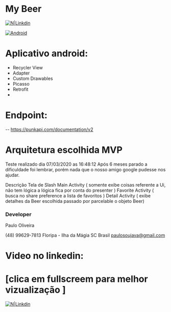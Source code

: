 # My Beer

[![N|Linkdin](https://news.comschool.com.br/wp-content/uploads/2017/12/icone-linkedin-300x127.jpg)](https://www.linkedin.com/in/paulo-oliveira-92127b1a0/)

[![Android](https://travis-ci.org/joemccann/dillinger.svg?branch=master)](https://github.com/paulosoujava/eyemobile/tree/master/app)


# Aplicativo android:
  - Recycler View
  - Adapter
  - Custom Drawables
  - Picasso
  - Retrofit
  -
# Endpoint:
-- https://punkapi.com/documentation/v2

# Arquitetura escolhida MVP
Teste realizado dia 07/03/2020 as 16:48:12
Após 6 meses parado a dificuldade foi lembrar, porém nada que o nosso amigo google pudesse nos ajudar.

Descrição
Tela de Slash
Main Activity ( somente exibe coisas referente a Ui, não tem lógica a lógica fica por conta do presenter )
Favorite Activity ( busca no share preference a lista de favoritos )
Detail Activity ( exibe detalhes da Beer escolhida passado por parcelable o objeto Beer)



### Developer

Paulo Oliveira

(48) 99629-7813
Floripa - Ilha da Mágia SC Brasil
paulosoujava@gmail.com

# Video no linkedin:
# [clica em fullscreem para melhor vizualização ]

[![N|Linkdin](https://news.comschool.com.br/wp-content/uploads/2017/12/icone-linkedin-300x127.jpg)](https://www.linkedin.com/embed/feed/update/urn:li:ugcPost:6642148754390564866)

